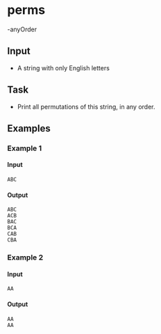 # perms
-anyOrder

## Input

- A string with only English letters

## Task

- Print all permutations of this string, in any order.

## Examples

### Example 1

#### Input

```
ABC
```

#### Output

```
ABC
ACB
BAC
BCA
CAB
CBA
```

### Example 2

#### Input

```
AA
```

#### Output

```
AA
AA
```
